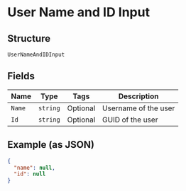 
# User Name and ID Input

## Structure

`UserNameAndIDInput`

## Fields

| Name | Type | Tags | Description |
|  --- | --- | --- | --- |
| `Name` | `string` | Optional | Username of the user |
| `Id` | `string` | Optional | GUID of the user |

## Example (as JSON)

```json
{
  "name": null,
  "id": null
}
```

